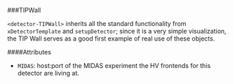 ###TIPWall

`<detector-TIPWall>` inherits all the standard functionality from `xDetectorTemplate` and `setupDetector`; since it is a very simple visualization, the TIP Wall serves as a good first example of real use of these objects.

####Attributes
 - `MIDAS`: host:port of the MIDAS experiment the HV frontends for this detector are living at.
